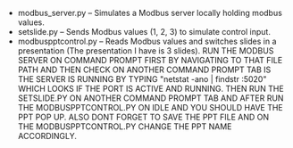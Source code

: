 - modbus_server.py – Simulates a Modbus server locally holding modbus values.
- setslide.py – Sends Modbus values (1, 2, 3) to simulate control input.
- modbuspptcontrol.py – Reads Modbus values and switches slides in a presentation (The presentation I have is 3 slides).
RUN THE MODBUS SERVER ON COMMAND PROMPT FIRST BY NAVIGATING TO THAT FILE PATH AND THEN CHECK ON ANOTHER COMMAND PROMPT TAB IS THE SERVER IS RUNNING BY TYPING "netstat -ano | findstr :5020" WHICH LOOKS IF THE PORT IS ACTIVE AND RUNNING. THEN RUN THE SETSLIDE.PY ON ANOTHER COMMAND PROMPT TAB AND AFTER RUN THE MODBUSPPTCONTROL.PY ON IDLE AND YOU SHOULD HAVE THE PPT POP UP. ALSO DONT FORGET TO SAVE THE PPT FILE AND ON THE MODBUSPPTCONTROL.PY CHANGE THE PPT NAME ACCORDINGLY.
